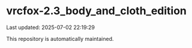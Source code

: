 # vrcfox-2.3_body_and_cloth_edition

Last updated: 2025-07-02 22:19:29

This repository is automatically maintained.
